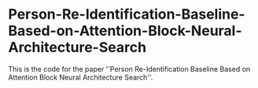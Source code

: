 #  Person-Re-Identification-Baseline-Based-on-Attention-Block-Neural-Architecture-Search
 This is the code for the paper ''Person Re-Identification Baseline Based on Attention Block Neural Architecture Search''.
